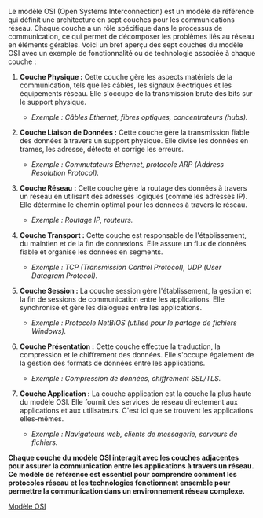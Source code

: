 Le modèle OSI (Open Systems Interconnection) est un modèle de référence qui définit une architecture en sept couches pour les communications réseau. Chaque couche a un rôle spécifique dans le processus de communication, ce qui permet de décomposer les problèmes liés au réseau en éléments gérables. Voici un bref aperçu des sept couches du modèle OSI avec un exemple de fonctionnalité ou de technologie associée à chaque couche :

1. **Couche Physique :** Cette couche gère les aspects matériels de la communication, tels que les câbles, les signaux électriques et les équipements réseau. Elle s'occupe de la transmission brute des bits sur le support physique.
   - *Exemple : Câbles Ethernet, fibres optiques, concentrateurs (hubs).*

2. **Couche Liaison de Données :** Cette couche gère la transmission fiable des données à travers un support physique. Elle divise les données en trames, les adresse, détecte et corrige les erreurs.
   - *Exemple : Commutateurs Ethernet, protocole ARP (Address Resolution Protocol).*

3. **Couche Réseau :** Cette couche gère la routage des données à travers un réseau en utilisant des adresses logiques (comme les adresses IP). Elle détermine le chemin optimal pour les données à travers le réseau.
   - *Exemple : Routage IP, routeurs.*

4. **Couche Transport :** Cette couche est responsable de l'établissement, du maintien et de la fin de connexions. Elle assure un flux de données fiable et organise les données en segments.
   - *Exemple : TCP (Transmission Control Protocol), UDP (User Datagram Protocol).*

5. **Couche Session :** La couche session gère l'établissement, la gestion et la fin de sessions de communication entre les applications. Elle synchronise et gère les dialogues entre les applications.
   - *Exemple : Protocole NetBIOS (utilisé pour le partage de fichiers Windows).*

6. **Couche Présentation :** Cette couche effectue la traduction, la compression et le chiffrement des données. Elle s'occupe également de la gestion des formats de données entre les applications.
   - *Exemple : Compression de données, chiffrement SSL/TLS.*

7. **Couche Application :** La couche application est la couche la plus haute du modèle OSI. Elle fournit des services de réseau directement aux applications et aux utilisateurs. C'est ici que se trouvent les applications elles-mêmes.
   - *Exemple : Navigateurs web, clients de messagerie, serveurs de fichiers.*

**Chaque couche du modèle OSI interagit avec les couches adjacentes pour assurer la communication entre les applications à travers un réseau. Ce modèle de référence est essentiel pour comprendre comment les protocoles réseau et les technologies fonctionnent ensemble pour permettre la communication dans un environnement réseau complexe.**

[Modèle OSI](https://fr.wikipedia.org/wiki/Mod%C3%A8le_OSI)
